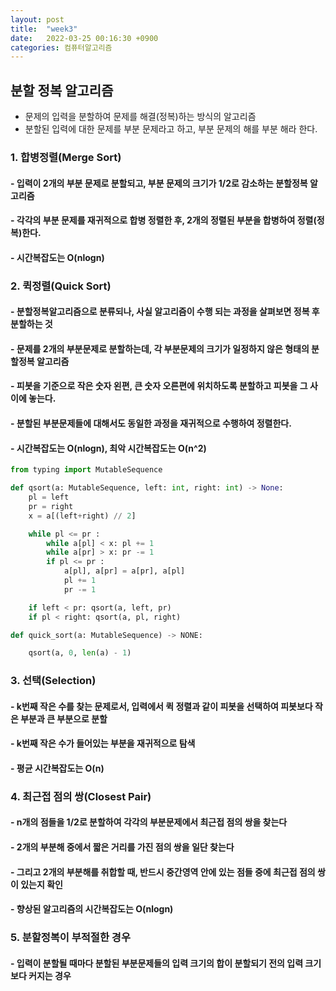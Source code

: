 ```yaml
---
layout: post
title:  "week3"
date:   2022-03-25 00:16:30 +0900
categories: 컴퓨터알고리즘
---
```

## 분할 정복 알고리즘
- 문제의 입력을 분할하여 문제를 해결(정복)하는 방식의 알고리즘
- 분할된 입력에 대한 문제를 부분 문제라고 하고, 부분 문제의 해를 부분 해라 한다.
### 1. 합병정렬(Merge Sort)
#### - 입력이 2개의 부분 문제로 분할되고, 부분 문제의 크기가 1/2로 감소하는 분할정복 알고리즘
#### - 각각의 부분 문제를 재귀적으로 합병 정렬한 후, 2개의 정렬된 부분을 합병하여 정렬(정복)한다.
#### - 시간복잡도는 O(nlogn)
### 2. 퀵정렬(Quick Sort)
#### - 분할정복알고리즘으로 분류되나, 사실 알고리즘이 수행 되는 과정을 살펴보면 정복 후 분할하는 것
#### - 문제를 2개의 부분문제로 분할하는데, 각 부분문제의 크기가 일정하지 않은 형태의 분할정복 알고리즘
#### - 피봇을 기준으로 작은 숫자 왼편, 큰 숫자 오른편에 위치하도록 분할하고 피봇을 그 사이에 놓는다.
#### - 분할된 부분문제들에 대해서도 동일한 과정을 재귀적으로 수행하여 정렬한다.
#### - 시간복잡도는 O(nlogn), 최악 시간복잡도는 O(n^2)
```python
from typing import MutableSequence

def qsort(a: MutableSequence, left: int, right: int) -> None:
	pl = left
	pr = right
	x = a[(left+right) // 2]

	while pl <= pr :
		while a[pl] < x: pl += 1
		while a[pr] > x: pr -= 1
		if pl <= pr :
			a[pl], a[pr] = a[pr], a[pl]
			pl += 1
			pr -= 1

	if left < pr: qsort(a, left, pr)
	if pl < right: qsort(a, pl, right)

def quick_sort(a: MutableSequence) -> NONE:

	qsort(a, 0, len(a) - 1)
```

### 3. 선택(Selection)
#### - k번째 작은 수를 찾는 문제로서, 입력에서 퀵 정렬과 같이 피봇을 선택하여 피봇보다 작은 부분과 큰 부분으로 분할
#### - k번째 작은 수가 들어있는 부분을 재귀적으로 탐색
#### - 평균 시간복잡도는 O(n)
### 4. 최근접 점의 쌍(Closest Pair)
#### - n개의 점들을 1/2로 분할하여 각각의 부분문제에서 최근접 점의 쌍을 찾는다
#### - 2개의 부분해 중에서 짧은 거리를 가진 점의 쌍을 일단 찾는다
#### - 그리고 2개의 부분해를 취합할 때, 반드시 중간영역 안에 있는 점들 중에 최근접 점의 쌍이 있는지 확인
#### - 향상된 알고리즘의 시간복잡도는 O(nlogn)
### 5. 분할정복이 부적절한 경우
#### - 입력이 분할될 때마다 분할된 부분문제들의 입력 크기의 합이 분할되기 전의 입력 크기보다 커지는 경우


